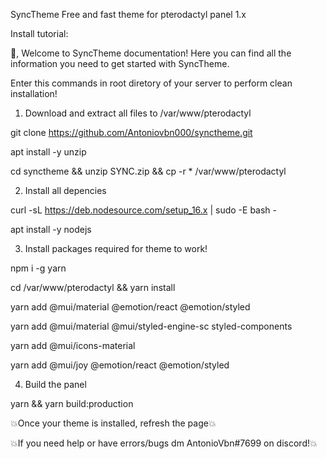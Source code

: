 SyncTheme
Free and fast theme for pterodactyl panel 1.x

Install tutorial:

👋, Welcome to SyncTheme documentation!
Here you can find all the information you need to get started with SyncTheme.

Enter this commands in root diretory of your server to perform clean installation!

1. Download and extract all files to /var/www/pterodactyl

git clone https://github.com/Antoniovbn000/synctheme.git

apt install -y unzip

cd synctheme && unzip SYNC.zip && cp -r * /var/www/pterodactyl

2. Install all depencies

curl -sL https://deb.nodesource.com/setup_16.x | sudo -E bash -

apt install -y nodejs

3. Install packages required for theme to work!

npm i -g yarn

cd /var/www/pterodactyl && yarn install

yarn add @mui/material @emotion/react @emotion/styled

yarn add @mui/material @mui/styled-engine-sc styled-components

yarn add @mui/icons-material

yarn add @mui/joy @emotion/react @emotion/styled

4. Build the panel

yarn && yarn build:production

💥Once your theme is installed, refresh the page💥

💥If you need help or have errors/bugs dm AntonioVbn#7699 on discord!💥
